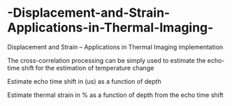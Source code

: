 # -Displacement-and-Strain-Applications-in-Thermal-Imaging-
 Displacement and Strain – Applications in Thermal Imaging implementation

The cross-correlation processing can be simply used to estimate the echo-time shift for the estimation of temperature change


Estimate echo time shift in (us) as a function of depth 

Estimate thermal strain in % as a function of depth from the echo time shift 
 
 
 
 
